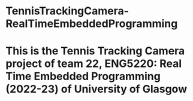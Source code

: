 # TennisTrackingCamera-RealTimeEmbeddedProgramming
# This is the Tennis Tracking Camera project of team 22, ENG5220: Real Time Embedded Programming (2022-23) of University of Glasgow
